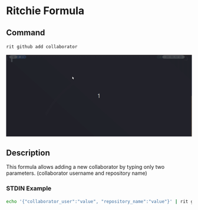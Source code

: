 # Ritchie Formula

## Command

```bash
rit github add collaborator
```
![Example](./src/docs/github.gif)

## Description

This formula allows adding a new collaborator by typing only two parameters. 
(collaborator username and repository name)

### STDIN Example

```bash
echo '{"collaborator_user":"value", "repository_name":"value"}' | rit github add collaborator --stdin
``` 
